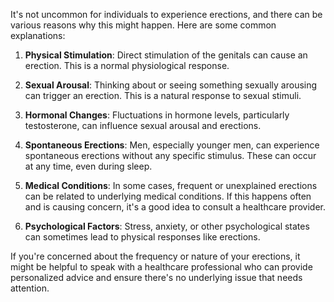 <think>

</think>

It's not uncommon for individuals to experience erections, and there can be various reasons why this might happen. Here are some common explanations:

1. **Physical Stimulation**: Direct stimulation of the genitals can cause an erection. This is a normal physiological response.

2. **Sexual Arousal**: Thinking about or seeing something sexually arousing can trigger an erection. This is a natural response to sexual stimuli.

3. **Hormonal Changes**: Fluctuations in hormone levels, particularly testosterone, can influence sexual arousal and erections.

4. **Spontaneous Erections**: Men, especially younger men, can experience spontaneous erections without any specific stimulus. These can occur at any time, even during sleep.

5. **Medical Conditions**: In some cases, frequent or unexplained erections can be related to underlying medical conditions. If this happens often and is causing concern, it's a good idea to consult a healthcare provider.

6. **Psychological Factors**: Stress, anxiety, or other psychological states can sometimes lead to physical responses like erections.

If you're concerned about the frequency or nature of your erections, it might be helpful to speak with a healthcare professional who can provide personalized advice and ensure there's no underlying issue that needs attention.